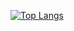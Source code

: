 [![Top Langs](https://github-readme-stats.vercel.app/api/top-langs/?username=shujiejune&card_width=330&size_weight=0.5&count_weight=0.5&langs_count=8&layout=compact&theme=solarized-light&hide=html,css,ejs,shaderlab)](https://github.com/shujiejune/github-readme-stats)

<!--
**shujiejune/shujiejune** is a ✨ _special_ ✨ repository because its `README.md` (this file) appears on your GitHub profile.

Here are some ideas to get you started:

- 🔭 I’m currently working on ...
- 🌱 I’m currently learning ...
- 👯 I’m looking to collaborate on ...
- 🤔 I’m looking for help with ...
- 💬 Ask me about ...
- 📫 How to reach me: ...
- 😄 Pronouns: ...
- ⚡ Fun fact: ...
-->
